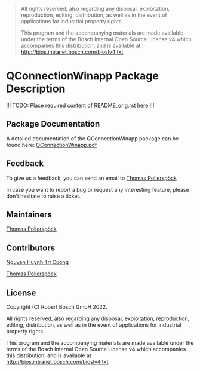 > All rights reserved, also regarding any disposal, exploitation,
> reproduction, editing, distribution, as well as in the event of
> applications for industrial property rights.
>
> This program and the accompanying materials are made available under
> the terms of the Bosch Internal Open Source License v4 which
> accompanies this distribution, and is available at
> <http://bios.intranet.bosch.com/bioslv4.txt>

# QConnectionWinapp Package Description

!!! TODO: Place required content of README_orig.rst here !!!

## Package Documentation

A detailed documentation of the QConnectionWinapp package can be found
here:
[QConnectionWinapp.pdf](https://sourcecode.socialcoding.bosch.com/projects/ROBFW/repos/robotframework-qconnect-dlt/browse/QConnectionDLTLibrary/QConnectionDLTLibrary.pdf)

## Feedback

To give us a feedback, you can send an email to [Thomas
Pollerspöck](mailto:Thomas.Pollerspoeck@de.bosch.com)

In case you want to report a bug or request any interesting feature,
please don\'t hesitate to raise a ticket.

## Maintainers

[Thomas Pollerspöck](mailto:Thomas.Pollerspoeck@de.bosch.com)

## Contributors

[Nguyen Huynh Tri Cuong](mailto:cuong.nguyenhuynhtri@vn.bosch.com)

[Thomas Pollerspöck](mailto:Thomas.Pollerspoeck@de.bosch.com)

## License

Copyright (C) Robert Bosch GmbH 2022.

All rights reserved, also regarding any disposal, exploitation,
reproduction, editing, distribution, as well as in the event of
applications for industrial property rights.

This program and the accompanying materials are made available under the
terms of the Bosch Internal Open Source License v4 which accompanies
this distribution, and is available at
<http://bios.intranet.bosch.com/bioslv4.txt>
